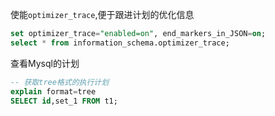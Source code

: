 使能`optimizer_trace`,便于跟进计划的优化信息

```sql
set optimizer_trace="enabled=on", end_markers_in_JSON=on;
select * from information_schema.optimizer_trace;
```

查看Mysql的计划
```sql
-- 获取tree格式的执行计划
explain format=tree
SELECT id,set_1 FROM t1;
```
